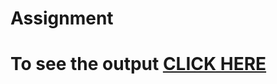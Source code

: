 # Assignment
# To see the output [CLICK HERE](https://siddartha19.github.io/Coursera-HTML-CSS-and-JavaScript-for-Web-Developers/Assignments/module-2/index.html)

 
